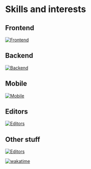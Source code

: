 # Skills and interests

## Frontend
[![Frontend](https://skillicons.dev/icons?i=html,css,sass,tailwind,js,ts,react,nextjs&theme=dark&perline=6)](https://skillicons.dev)
## Backend
[![Backend](https://skillicons.dev/icons?i=py,go,rust,postgres,redis,docker,nginx,grafana,prometheus&theme=dark&perline=6)](https://skillicons.dev)
## Mobile
[![Mobile](https://skillicons.dev/icons?i=kotlin,swift&theme=dark)](https://skillicons.dev)
## Editors
[![Editors](https://skillicons.dev/icons?i=neovim,vscode&theme=dark)](https://skillicons.dev)
## Other stuff
[![Editors](https://skillicons.dev/icons?i=git,obsidian,blender,figma&theme=dark&perline=6)](https://skillicons.dev)

[![wakatime](https://wakatime.com/badge/user/018b3b49-c58e-43c0-bcc1-443ae633a752.svg)](https://wakatime.com/@018b3b49-c58e-43c0-bcc1-443ae633a752)

